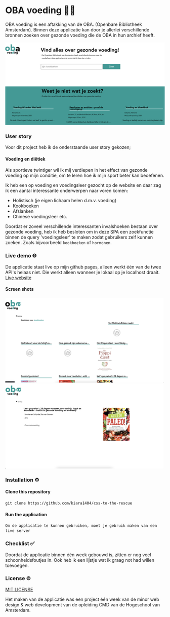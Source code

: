 # OBA voeding 🍓🥬
OBA voeding is een aftakking van de OBA. (Openbare Bibliotheek Amsterdam). Binnen deze applicatie kan door je allerlei verschillende bronnen zoeken over gezonde voeding die de OBA in hun archief heeft.  



<img src="img/landingspage.png" width="800px">

### User story
Voor dit project heb ik de onderstaande user story gekozen;
#### Voeding en diëtiek
Als sportieve twintiger wil ik mij verdiepen in het effect van gezonde voeding op mijn conditie, om te leren hoe ik mijn sport beter kan beoefenen.

Ik heb een op voeding en voedingsleer gezocht op de website en daar zag ik een aantal interessante onderwerpen naar voren komen:
* Holistisch (je eigen lichaam helen d.m.v. voeding)
* Kookboeken 
* Afslanken
* Chinese voedingsleer 
etc.

Doordat er zoveel verschillende interessanten invalshoeken bestaan over gezonde voeding, heb ik heb besloten om in deze SPA een zoekfunctie binnen de query 'voedingsleer' te maken zodat gebruikers zelf kunnen zoeken. Zoals bijvoorbeeld `kookboeken` of `hormonen`.


<!-- als gebruiker X wil ik graag Y zodat ik Z kan bereiken -->

<!-- Add a link to your live demo in Github Pages -->
### Live demo 🌐
De applicatie staat live op mijn github pages, alleen werkt één van de twee API's helaas niet. Die werkt alleen wanneer je lokaal op je localhost draait.
[Live website](https://kiara1404.github.io/project-1-2021/)
#### Screen shots
<img src="img/Screenshot 2022-03-18 at 11.31.44.png" width="500px">
<img src="img/Screenshot 2022-03-18 at 11.31.53.png" width="500px">



### Installation ⚙️

#### Clone this repository
```
git clone https://github.com/kiara1404/css-to-the-rescue
```

#### Run the application
```
Om de applicatie te kunnen gebruiken, moet je gebruik maken van een live server
```
<!-- ...but how does one use this project? What are its features 🤔 -->

<!-- Maybe a checklist of done stuff and stuff still on your wishlist? ✅ -->
### Checklist ✅
Doordat de applicatie binnen één week gebouwd is, zitten er nog veel schoonheidsfoutjes in. Ook heb ik een lijstje wat ik graag not had willen toevoegen.

<!-- How about a license here? 📜 (or is it a licence?) 🤷 -->
### License ©
[MIT LICENSE ]()

Het maken van de applicatie was een project één week van de minor web design & web development van de opleiding CMD van de Hogeschool van Amsterdam.